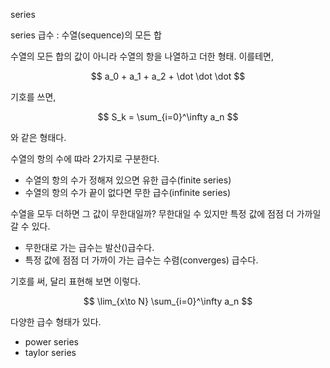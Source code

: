 
series

series 급수
:   수열(sequence)의 모든 합

수열의 모든 합의 값이 아니라 수열의 항을 나열하고 더한 형태. 이를테면,

$$
a_0 + a_1 + a_2 + \dot \dot \dot 
$$

기호를 쓰면,

$$
S_k = \sum_{i=0}^\infty a_n
$$

와 같은 형태다.

수열의 항의 수에 땨라 2가지로 구분한다.

 * 수열의 항의 수가 정해져 있으면 유한 급수(finite series)
 * 수열의 항의 수가 끝이 없다면 무한 급수(infinite series)

수열을 모두 더하면 그 값이 무한대일까? 무한대일 수 있지만 특정 값에 점점 더 가까일 갈 수 있다.

 * 무한대로 가는 급수는 발산()급수다.
 * 특정 값에 점점 더 가까이 가는 급수는 수렴(converges) 급수다.


기호를 써, 달리 표현해 보면 이렇다.

$$
\lim_{x\to N} \sum_{i=0}^\infty a_n
$$

다양한 급수 형태가 있다.
 
 * power series
 * taylor series
